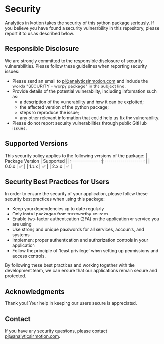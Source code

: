# Security

Analytics in Motion takes the security of this python package seriously. If you believe you have found a security vulnerability in this repository, please report it to us as described below.

## Responsible Disclosure
We are strongly committed to the responsible disclosure of security vulnerabilities. Please follow these guidelines when reporting security issues:
- Please send an email to [pi@analyticsinmotion.com](mailto:pi@analyticsinmotion.com) and include the words \"SECURITY - werpy package\" in the subject line. 
- Provide details of the potential vulnerability, including information such as:
  - a description of the vulnerability and how it can be exploited;
  - the affected version of the python package;
  - steps to reproduce the issue;
  - any other relevant information that could help us fix the vulnerability.
- Please do not report security vulnerabilities through public GitHub issues.


## Supported Versions
This security policy applies to the following versions of the package:
| Package Version | Supported            |
|:---------------:|:--------------------:|
| 0.0.x           | :white_check_mark:   |
| 1.x.x           | :white_check_mark:   |
| 2.x.x           | :white_check_mark:   |


## Security Best Practices for Users
In order to ensure the security of your application, please follow these security best practices when using this package:
- Keep your dependencies up to date regularly
- Only install packages from trustworthy sources
- Enable two-factor authentication (2FA) on the application or service you are using
- Use strong and unique passwords for all services, accounts, and systems
- Implement proper authentication and authorization controls in your application
- Follow the principle of 'least privilege' when setting up permissions and access controls.

By following these best practices and working together with the development team, we can ensure that our applications remain secure and protected.


## Acknowledgments
Thank you! Your help in keeping our users secure is appreciated.

## Contact
If you have any security questions, please contact [pi@analyticsinmotion.com](mailto:pi@analyticsinmotion.com).
